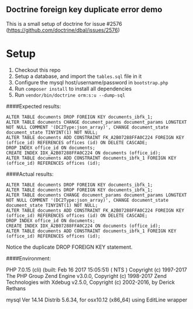 ## Doctrine foreign key duplicate error demo

This is a small setup of doctrine for issue #2576 (https://github.com/doctrine/dbal/issues/2576)

# Setup
1. Checkout this repo
2. Setup a database, and import the `tables.sql` file in it
3. Configure the mysql host/username/password in `bootstrap.php`
4. Run `composer install` to install all dependencies
5. Run `vendor/bin/doctrine orm:s:u --dump-sql`

####Expected results:
```
ALTER TABLE documents DROP FOREIGN KEY documents_ibfk_1;
ALTER TABLE documents CHANGE document_params document_params LONGTEXT NOT NULL COMMENT '(DC2Type:json_array)', CHANGE document_state document_state TINYINT(1) NOT NULL;
ALTER TABLE documents ADD CONSTRAINT FK_A2B07288FFA0C224 FOREIGN KEY (office_id) REFERENCES offices (id) ON DELETE CASCADE;
DROP INDEX office_id ON documents;
CREATE INDEX IDX_A2B07288FFA0C224 ON documents (office_id);
ALTER TABLE documents ADD CONSTRAINT documents_ibfk_1 FOREIGN KEY (office_id) REFERENCES offices (id);
```

####Actual results:
```
ALTER TABLE documents DROP FOREIGN KEY documents_ibfk_1;
ALTER TABLE documents DROP FOREIGN KEY documents_ibfk_1;
ALTER TABLE documents CHANGE document_params document_params LONGTEXT NOT NULL COMMENT '(DC2Type:json_array)', CHANGE document_state document_state TINYINT(1) NOT NULL;
ALTER TABLE documents ADD CONSTRAINT FK_A2B07288FFA0C224 FOREIGN KEY (office_id) REFERENCES offices (id) ON DELETE CASCADE;
DROP INDEX office_id ON documents;
CREATE INDEX IDX_A2B07288FFA0C224 ON documents (office_id);
ALTER TABLE documents ADD CONSTRAINT documents_ibfk_1 FOREIGN KEY (office_id) REFERENCES offices (id);
```

Notice the duplicate DROP FOREIGN KEY statement.

####Environment: 

PHP 7.0.15 (cli) (built: Feb 16 2017 15:05:51) ( NTS )
Copyright (c) 1997-2017 The PHP Group
Zend Engine v3.0.0, Copyright (c) 1998-2017 Zend Technologies
    with Xdebug v2.5.0, Copyright (c) 2002-2016, by Derick Rethans

mysql  Ver 14.14 Distrib 5.6.34, for osx10.12 (x86_64) using  EditLine wrapper